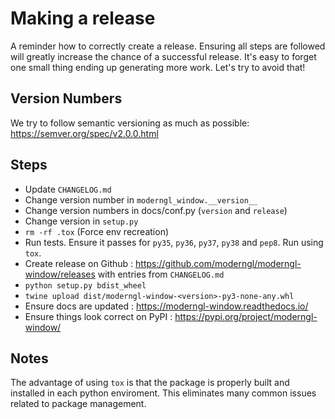 
# Making a release

A reminder how to correctly create a release.
Ensuring all steps are followed will greatly increase
the chance of a successful release.
It's easy to forget one small thing ending up generating
more work. Let's try to avoid that!

## Version Numbers

We try to follow semantic versioning as much as possible: https://semver.org/spec/v2.0.0.html

## Steps

* Update `CHANGELOG.md`
* Change version number in `moderngl_window.__version__`
* Change version numbers in docs/conf.py (`version` and `release`)
* Change version in `setup.py`
* `rm -rf .tox` (Force env recreation)
* Run tests. Ensure it passes for `py35`, `py36`, `py37`, `py38` and `pep8`.
  Run using `tox`.
* Create release on Github : https://github.com/moderngl/moderngl-window/releases with entries from `CHANGELOG.md`
* `python setup.py bdist_wheel`
* `twine upload dist/moderngl-window-<version>-py3-none-any.whl`
* Ensure docs are updated : https://moderngl-window.readthedocs.io/
* Ensure things look correct on PyPI : https://pypi.org/project/moderngl-window/

## Notes

The advantage of using `tox` is that the package is properly built
and installed in each python enviroment. This eliminates many common
issues related to package management.
